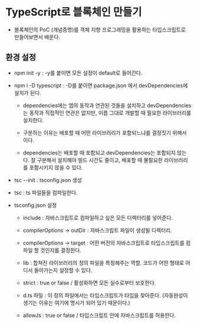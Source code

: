 # TypeScript로 블록체인 만들기

- 블록체인의 PoC (개념증명)를 객체 지향 프로그래밍을 활용하는 타입스크립트로 만들어보면서 배운다.

## 환경 설정

- npm init -y : -y를 붙이면 모든 설정이 default로 들어간다.

- npm i -D typescript : -D를 붙이면 package.json 에서 devDependencies에 설치가 된다.

  - dependencies에는 앱의 동작과 연관된 것들을 설치하고 devDependencies는 동작과 직접적인 연관은 없지만, 이름 그대로 개발할 때 필요한 라이브러리를 설치한다.

  - 구분하는 이유는 배포할 때 어떤 라이브러리가 포함되느냐를 결정짓기 위해서이다.

  - dependencies는 배포할 때 포함되고 devDependencies는 포함되지 않는다. 잘 구분해서 설치해야 빌드 시간도 줄이고, 배포할 때 불필요한 라이브러리를 포함시키지 않을 수 있다.

- tsc --init : tsconfig.json 생성

- tsc : ts 파일들을 컴파일한다.

- tsconfig.json 설정

  - include : 자바스크립트로 컴파일하고 싶은 모든 디렉터리를 넣어준다.

  - compilerOptions -> outDir : 자바스크립트 파일이 생성될 디렉터리.

  - compilerOptions -> target : 어떤 버전의 자바스크립트로 타입스크립트를 컴파일 할 것인지를 결정한다.

  - lib : 합쳐진 라이브러리의 정의 파일을 특정해주는 역할. 코드가 어떤 형태로 어디서 돌아가는지 설정할 수 있다.

  - strict : true or false / 활성화하면 모든 실수로부터 보호한다.

  - d.ts 파일 : 이 정의 파일에서는 타입스크립트가 타입을 찾아준다. (자동완성이 생기는 이유는 여기에 명시가 되어 있기 때문이다.)

  - allowJs : true or false / 타입스크립트 안에 자바스크립트를 허용한다.
